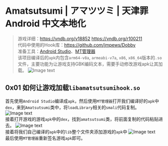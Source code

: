 # Amatsutsumi | アマツツミ | 天津罪 Android 中文本地化
> 游戏详细：https://vndb.org/v18852  https://vndb.org/r100211 <br>
> 代码中使用的Hook库：https://github.com/jmpews/Dobby <br>
> 准备工具：[Android Studio](https://developer.android.com/)、[MT管理器](https://mt2.cn/) <br>
该项目编译后的`apk`内包含`arm64-v8a`, `armeabi-v7a`, `x86`, `x86_64`版本的`.so`文件，主要功能为让游戏支持GBK编码文本，需要手动修改游戏apk让其加载。
![Image text](https://raw.githubusercontent.com/cokkeijigen/amatsutsumi_android/master/pictures/img_amatsutsumi_01.png)<br>

## 0x01 如何让游戏加载`libamatsutsumihook.so`
首先使用`Android Studio`编译成`apk`，然后使用`MT管理器`打开我们编译好的`apk`中`dex`，来到`Amatsutsumi`类中，将`loadLibrary`相关的`smali`代码复制。
![Image text](https://raw.githubusercontent.com/cokkeijigen/amatsutsumi_android/master/pictures/img_amatsutsumi_02.png)<br>
接着打开游戏的游戏`apk`中的`dex`，找到`amatsutsumi`类，将前面复制的代码粘贴进去。
![Image text](https://raw.githubusercontent.com/cokkeijigen/amatsutsumi_android/master/pictures/img_amatsutsumi_03.png)<br>
接着将我们自己编译的`apk`中的`lib`整个文件夹添加游戏的`apk`中
![Image text](https://raw.githubusercontent.com/cokkeijigen/amatsutsumi_android/master/pictures/img_amatsutsumi_04.png)<br>
最后使用`MT管理器`重新签名游戏`apk`即可。
